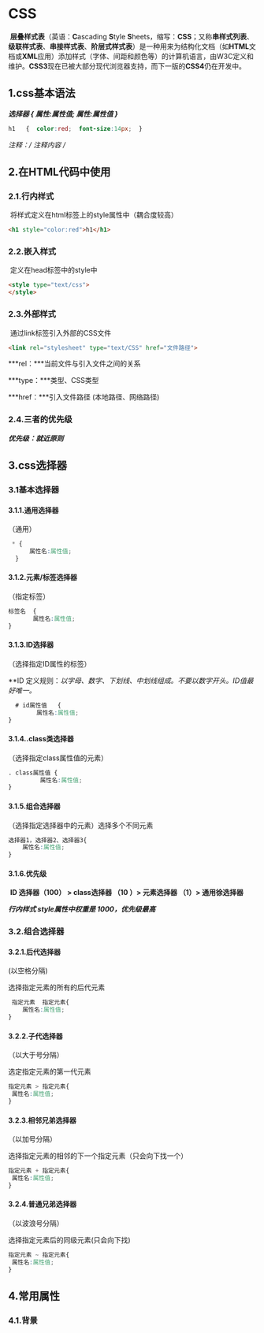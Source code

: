 # CSS

​		**层叠样式表**（英语：**C**ascading **S**tyle **S**heets，缩写：**CSS**；又称**串样式列表**、**级联样式表**、**串接样式表**、**阶层式样式表**）是一种用来为结构化文档（如**HTML**文档或**XML**应用）添加样式（字体、间距和颜色等）的计算机语言，由W3C定义和维护。**CSS3**现在已被大部分现代浏览器支持，而下一版的**CSS4**仍在开发中。

## 1.css基本语法

***选择器     {    属性:属性值;    属性:属性值  }***

```CSS
h1   {  color:red;  font-size:14px;  }
```

**注释：/*  注释内容 */**

## 2.在HTML代码中使用

### 2.1.行内样式

​		将样式定义在html标签上的style属性中（耦合度较高）

```HTML
<h1 style="color:red">h1</h1>
```

### 2.2.嵌入样式

​		定义在head标签中的style中

```HTML
<style type="text/css">
</style>
```

### 2.3.外部样式

​		通过link标签引入外部的CSS文件

```HTML
<link rel="stylesheet" type="text/CSS" href="文件路径">
```

***rel：***当前文件与引入文件之间的关系

***type：***类型、CSS类型

***href：***引入文件路径 	(本地路径、网络路径)

### 2.4.三者的优先级

***优先级：就近原则***

## 3.css选择器

### 3.1基本选择器

#### 3.1.1.通用选择器

（通用）

```CSS
 * {
      属性名:属性值;
  }
```

#### 3.1.2.元素/标签选择器

（指定标签）

```CSS
标签名  {
  	   属性名:属性值;
}
```

#### 3.1.3.ID选择器

（选择指定ID属性的标签）

**ID 定义规则：*以字母、数字、下划线、中划线组成。*不要以数字开头。ID值最好唯一。**

```CSS
  # id属性值   {
 		属性名:属性值;
}
```

#### 3.1.4..class类选择器

（选择指定class属性值的元素）

``` css
. class属性值 {
		 属性名:属性值;
}
```

#### 3.1.5.组合选择器

（选择指定选择器中的元素）选择多个不同元素

```CSS
选择器1，选择器2、选择器3{
 	属性名:属性值;
}
```

#### 3.1.6.优先级

​		**ID 选择器（100）  > class选择器 （10 ）> 元素选择器   （1）> 通用徐选择器**  

***行内样式  style属性中权重是 1000，优先级最高***

### 3.2.组合选择器

#### 3.2.1.后代选择器

   (以空格分隔)		

选择指定元素的所有的后代元素

```CSS
 指定元素  指定元素{
 	属性名:属性值;
}
```

#### 3.2.2.子代选择器 

（以大于号分隔）		

选定指定元素的第一代元素

```CSS
指定元素 > 指定元素{
 属性名:属性值;
}
```

#### 3.2.3.相邻兄弟选择器  

（以加号分隔）

选择指定元素的相邻的下一个指定元素（只会向下找一个）

```CSS
指定元素 + 指定元素{
 属性名:属性值;
}
```

#### 3.2.4.普通兄弟选择器

（以波浪号分隔）

选择指定元素后的同级元素(只会向下找)

```CSS
指定元素 ~ 指定元素{
 属性名:属性值;
}
```

## 4.常用属性

### 4.1.背景

